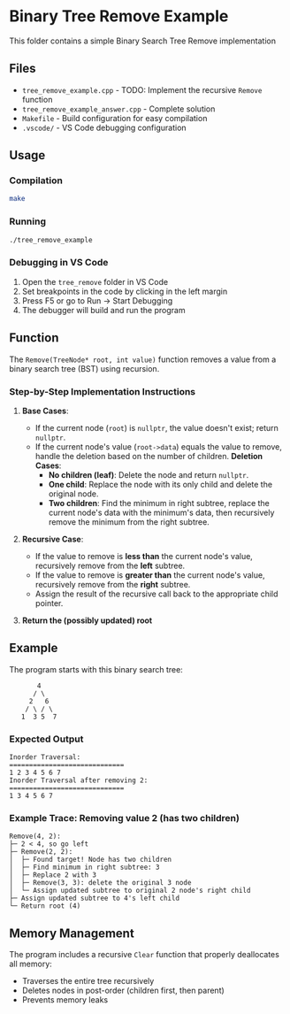 # Binary Tree Remove Example

This folder contains a simple Binary Search Tree Remove implementation

## Files

- `tree_remove_example.cpp` - TODO: Implement the recursive `Remove` function
- `tree_remove_example_answer.cpp` - Complete solution
- `Makefile` - Build configuration for easy compilation
- `.vscode/` - VS Code debugging configuration

## Usage

### Compilation
```bash
make
```

### Running
```bash
./tree_remove_example
```

### Debugging in VS Code

1. Open the `tree_remove` folder in VS Code
2. Set breakpoints in the code by clicking in the left margin
3. Press F5 or go to Run → Start Debugging
4. The debugger will build and run the program

## Function
The `Remove(TreeNode* root, int value)` function removes a value from a binary search tree (BST) using recursion.

### Step-by-Step Implementation Instructions

1. **Base Cases**:  
   - If the current node (`root`) is `nullptr`, the value doesn't exist; return `nullptr`.
   - If the current node's value (`root->data`) equals the value to remove, handle the deletion based on the number of children. **Deletion Cases**:
      - **No children (leaf)**: Delete the node and return `nullptr`.
      - **One child**: Replace the node with its only child and delete the original node.
      - **Two children**: Find the minimum in right subtree, replace the current node's data with the minimum's data, then recursively remove the minimum from the right subtree.

3. **Recursive Case**:  
   - If the value to remove is **less than** the current node's value, recursively remove from the **left** subtree.
   - If the value to remove is **greater than** the current node's value, recursively remove from the **right** subtree.
   - Assign the result of the recursive call back to the appropriate child pointer.

4. **Return the (possibly updated) root**

## Example

The program starts with this binary search tree:
```
       4
      / \
     2   6
    / \ / \
   1  3 5  7
```

### Expected Output
```
Inorder Traversal:
=============================
1 2 3 4 5 6 7
Inorder Traversal after removing 2:
=============================
1 3 4 5 6 7
```

### Example Trace: Removing value 2 (has two children)

```
Remove(4, 2):
├─ 2 < 4, so go left
├─ Remove(2, 2):
│  ├─ Found target! Node has two children
│  ├─ Find minimum in right subtree: 3
│  ├─ Replace 2 with 3
│  ├─ Remove(3, 3): delete the original 3 node
│  └─ Assign updated subtree to original 2 node's right child
├─ Assign updated subtree to 4's left child
└─ Return root (4)
```

## Memory Management

The program includes a recursive `Clear` function that properly deallocates all memory:
- Traverses the entire tree recursively
- Deletes nodes in post-order (children first, then parent)
- Prevents memory leaks
